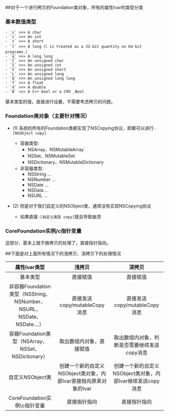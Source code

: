 ##对于一个进行拷贝的Foundation类对象，所有的属性Ivar的类型分类

### 基本数值类型

```
- `c` >>> A char
- `i` >>> An int
- `s` >>> A short
- `l` >>> A long（l is treated as a 32-bit quantity on 64-bit programs.）
- `q` >>> A long long
- `C` >>> An unsigned char
- `I` >>> An unsigned int
- `S` >>> An unsigned short
- `L` >>> An unsigned long
- `Q` >>> An unsigned long long
- `f` >>> A float
- `d` >>> A double
- `B` >>> A C++ bool or a C99 _Bool
```

基本类型的值，直接进行设置，不需要考虑拷贝的问题。

### Foundation类对象（主要针对情况）

- (1) 系统的所有的Foundation类都实现了NSCopying协议，即都可以进行`-[NSObject copy]`
	- 容器类型:
		- NSArray、NSMutableArray
		- NSSet、NSMutableSet
		- NSDictionary、NSMutableDictionary
	- 非容器类型:
		- NSString ...
		- NSNumber ...
		- NSDate ...
		- NSData ...
		- NSURL ...
		
- (2) 但是对于我们自定义的NSObject类，通常没有实现NSCopying协议
	- 如果直接`-[自定义类型 copy]`就会导致崩溃

### CoreFoundation实例/c指针变量

这部分，基本上就不做拷贝的处理了，直接指针指向。

##下面是对上面所有情况下的浅拷贝、深拷贝下的处理情况

| 属性Ivar类型 | 浅拷贝 | 深拷贝 |
| :-------------: |:-------------:| :-----:|
| 基本类型 | 直接赋值 | 直接赋值 |
| 非容器Foundation类型（NSString、NSNumber、NSURL、NSDate、NSDate....） | 直接发送copy/mutableCopy消息 | 直接发送copy/mutableCopy消息 |
| 容器Foundation类型（NSArray、NSSet、NSDictionary） | 取出数组内对象，直接赋值 | 取出数组内对象，判断是否需要继续发送copy消息 |
| 自定义NSObject类 | 创建一个新的自定义NSObject类对象，内部Ivar直接指向原来对象的Ivar | 创建一个新的自定义NSObject类对象，内部Ivar继续发送copy消息 |
| CoreFoundation实例\c指针变量 | 直接指针指向 | 直接指针指向 |